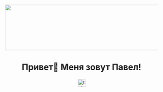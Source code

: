 <br clear="both">

<div align="center">
  <img height="150" width="600" src="https://user-images.githubusercontent.com/4668356/76604950-a3fc6a80-64dd-11ea-9e7d-b37263a15110.png"  />
</div>

###

<h1 align="center">Привет👋 Меня зовут Павел!</h1>

###

<div align="center">
  <a href="https://t.me/pashykdf" target="_blank">
    <img src="https://img.shields.io/static/v1?message=Telegram&logo=telegram&label=&color=2CA5E0&logoColor=white&labelColor=&style=for-the-badge" height="25" alt="telegram logo"  />
  </a>
</div>

###

<!--
**PaShyKDF/PaShyKDF** is a ✨ _special_ ✨ repository because its `README.md` (this file) appears on your GitHub profile.

Here are some ideas to get you started:

- 🔭 I’m currently working on ...
- 🌱 I’m currently learning ...
- 👯 I’m looking to collaborate on ...
- 🤔 I’m looking for help with ...
- 💬 Ask me about ...
- 📫 How to reach me: ...
- 😄 Pronouns: ...
- ⚡ Fun fact: ...
-->
